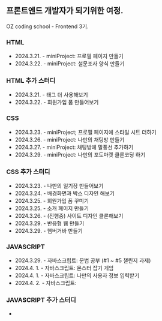 ## 프론트엔드 개발자가 되기위한 여정.
OZ coding school - Frontend 3기.<br>

### HTML
- 2024.3.21. - miniProject: 프로필 페이지 만들기<br>
- 2024.3.22. - miniProject: 설문조사 양식 만들기

### HTML 추가 스터디
- 2024.3.21. - 태그 더 사용해보기
- 2024.3.22. - 회원가입 폼 만들어보기

### CSS
- 2024.3.23. - miniProject; 프로필 페이지에 스타일 시트 더하기<br>
- 2024.3.26. - miniProject: 나만의 채팅방 만들기<br>
- 2024.3.27. - miniProject: 채팅방에 말풍선 추가하기<br>
- 2024.3.29. - miniProject: 나만의 포도마켓 클론코딩 하기

### CSS 추가 스터디
- 2024.3.23. - 나만의 일기장 만들어보기<br>
- 2024.3.24. - 배경화면과 박스 디자인 해보기<br>
- 2024.3.25. - 회원가입 폼 꾸미기<br>
- 2024.3.25. - 소개 페이지 만들기<br>
- 2024.3.26. - (진행중) 사이트 디자인 클론해보기<br>
- 2024.3.29. - 반응형 웹 만들기<br>
- 2024.3.29. - 햄버거바 만들기

### JAVASCRIPT
- 2024.3.29. - 자바스크립트: 문법 공부 (#1 ~ #5 챌린지 과제)<br>
- 2024.4. 1. - 자바스크립트: 몬스터 잡기 게임
- 2024.4. 1. - 자바스크립트: 나만의 사용자 정보 입력받기
- 2024.4. 2. - 자바스크립트: 

### JAVASCRIPT 추가 스터디
- 